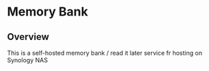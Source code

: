 # Memory Bank

## Overview
This is a self-hosted memory bank / read it later service fr hosting on Synology NAS
